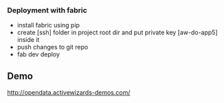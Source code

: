 ### Deployment with fabric

* install fabric using pip
* create [ssh] folder in project root dir and put private key [aw-do-app5] inside it
* push changes to git repo
* fab dev deploy
 

## Demo
http://opendata.activewizards-demos.com/
